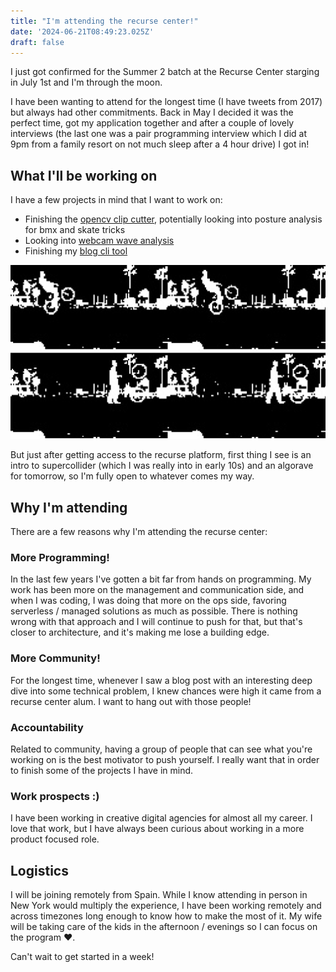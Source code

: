 ```yaml
---
title: "I'm attending the recurse center!"
date: '2024-06-21T08:49:23.025Z'
draft: false
---
```


I just got confirmed for the Summer 2 batch at the Recurse Center starging in
July 1st and I'm through the moon.

I have been wanting to attend for the longest time (I have tweets from 2017) but
always had other commitments. Back in May I decided it was the perfect time, got
my application together and after a couple of lovely interviews (the last one was
a pair programming interview which I did at 9pm from a family resort on not much
sleep after a 4 hour drive) I got in!

## What I'll be working on

I have a few projects in mind that I want to work on:
- Finishing the [opencv clip cutter](https://github.com/jesusgollonet/opencv-clip-cutter), potentially looking into posture analysis for bmx and skate tricks  
- Looking into [webcam wave analysis](https://jesusgollonet.com/posts/watching-the-surf-in-vlc-with-streamlink/)
- Finishing my [blog cli tool](https://github.com/jesusgollonet/website/tree/main/cli)

![recurse-clip-cutter](../public/images/recurse-clip-cutter.png) 

But just after getting access to the recurse platform, first thing I see is an
intro to supercollider (which I was really into in early 10s) and an algorave for tomorrow, so  I'm fully open to whatever comes my way.

## Why I'm attending

There are a few reasons why I'm attending the recurse center:

### More Programming! 

In the last few years I've gotten a bit far from hands on programming. My work
has been more on the management and communication side, and when I was coding, I
was doing that more on the ops side, favoring serverless / managed solutions as
much as possible. There is nothing wrong with that approach and I will continue
to push for that, but that's closer to architecture, and it's making me lose a
building edge.

### More Community!  

For the longest time, whenever I saw a blog post with an interesting deep dive
into some technical problem, I knew chances were high it came from a recurse
center alum. I want to hang out with those people!

### Accountability 

Related to community, having a group of people that can see what you're working
on is the best motivator to push yourself. I really want that in order to finish
some of the projects I have in mind.

### Work prospects :)

I have been working in creative digital agencies for almost all my career. I
love that work, but I have always been curious about working in a more product
focused role. 

## Logistics

I will be joining remotely from Spain. While I know attending in person in New
York would multiply the experience, I have been working remotely and across
timezones long enough to know how to make the most of it. My wife will be taking
care of the kids in the afternoon / evenings so I can focus on the program ❤️.

Can't wait to get started in a week!
